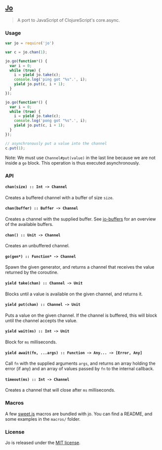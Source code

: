 
## [Jo](https://romac.me/projects/jo)

> A port to JavaScript of ClojureScript's core.async.

### Usage

```js
var jo = require('jo')

var c = jo.chan(1);

jo.go(function*() {
  var i = 0;
  while (true) {
    i = yield jo.take(c);
    console.log('ping got "%s".', i);
    yield jo.put(c, i + 1);
  }
});

jo.go(function*() {
  var i = 0;
  while (true) {
    i = yield jo.take(c);
    console.log('pong got "%s".', i);
    yield jo.put(c, i + 1);
  }
});

// asynchronously put a value into the channel
c.put(1);
```

Note: We must use `Channel#put(value)` in the last line because we are not inside a `go` block. This operation is thus executed asynchronously.

### API

#### `chan(size) :: Int -> Channel`
Creates a buffered channel with a buffer of size `size`.

#### `chan(buffer) :: Buffer -> Channel`
Creates a channel with the supplied buffer.
See [jo-buffers](romac/jo-buffers) for an overview of the available buffers.

#### `chan() :: Unit -> Channel`
Creates an unbuffered channel.

#### `go(gen*) :: Function* -> Channel`
Spawn the given generator, and returns a channel that receives the value returned by the coroutine.

#### `yield take(chan) :: Channel -> Unit`
Blocks until a value is available on the given channel, and returns it.

#### `yield put(chan) :: Channel -> Unit`
Puts a value on the given channel. If the channel is buffered, this will block until the channel accepts the value.

#### `yield wait(ms) :: Int -> Unit`
Block for `ms` milliseconds.

#### `yield await(fn, ...args) :: Function -> Any... -> [Error, Any]`
Call `fn` with the supplied arguments `args`, and returns an array holding the error (if any) and an array of values passed by `fn` to the internal callback.

#### `timeout(ms) :: Int -> Channel`
Creates a channel that will close after `ms` milliseconds.

### Macros
A few [sweet.js](http://sweetjs.org/) macros are bundled with jo. You can find a README, and some examples in the `macros/` folder.

### License

Jo is released under the [MIT license](http://romac.mit-license.org/).
